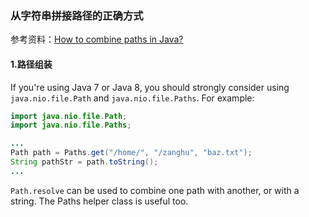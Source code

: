 ### 从字符串拼接路径的正确方式

参考资料：[How to combine paths in Java?](https://stackoverflow.com/questions/412380/how-to-combine-paths-in-java)

#### 1.路径组装

If you're using Java 7 or Java 8, you should strongly consider using `java.nio.file.Path` and `java.nio.file.Paths`. For example:

```java
import java.nio.file.Path;
import java.nio.file.Paths;

...
Path path = Paths.get("/home/", "/zanghu", "baz.txt");
String pathStr = path.toString();
...
```

`Path.resolve` can be used to combine one path with another, or with a string. The Paths helper class is useful too. 
